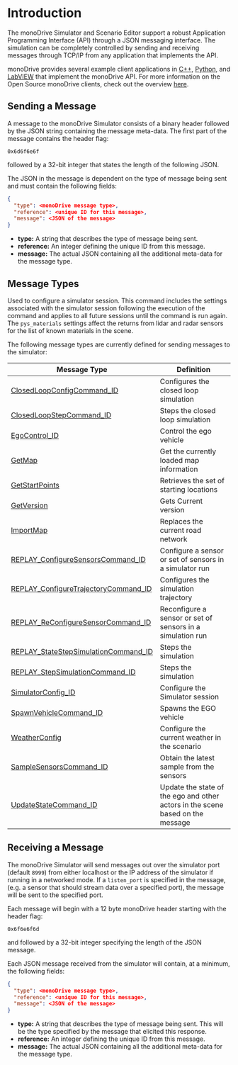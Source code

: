 # Introduction

The monoDrive Simulator and Scenario Editor support a robust Application 
Programming Interface (API) through a JSON messaging interface. The simulation
can be completely controlled by sending and receiving messages through TCP/IP
from any application that implements the API. 

monoDrive provides several example client applications in 
[C++](../../cpp_client/cpp_quick_start), 
[Python](../../python_client/quick_start), and 
[LabVIEW](../../LV_client/quick_start/LabVIEW_client_quick_start) that 
implement the monoDrive API. For more information on the Open Source monoDrive
clients, check out the overview [here](../../monodrive_clients).


## Sending a Message

A message to the monoDrive Simulator consists of a binary header followed by
the JSON string containing the message meta-data. The first part of the message
contains the header flag:

```
0x6d6f6e6f
```

followed by a 32-bit integer that states the length of the following JSON.

The JSON in the message is dependent on the type of message being sent and must
contain the following fields:

```json
{
  "type": <monoDrive message type>,
  "reference": <unique ID for this message>,
  "message": <JSON of the message>
}
```

- **type:** A string that describes the type of message being sent. 
- **reference:** An integer defining the unique ID from this message. 
- **message:** The actual JSON containing all the additional meta-data for the message type.


## Message Types

Used to configure a simulator session. This command includes the settings associated with the simulator session following the execution of the command and applies to all future sessions until the command is run again. The `pys_materials` settings affect the returns from lidar and radar sensors for the list of known materials in the scene.

The following message types are currently defined for sending messages to the simulator:

| Message Type | Definition |
| ------------ | ---------- | 
| [ClosedLoopConfigCommand_ID](../Simulator-Commands/#closed-loop-configuration) | Configures the closed loop simulation | 
| [ClosedLoopStepCommand_ID](../Simulator-Commands/#closed-loop-step) | Steps the closed loop simulation |
| [EgoControl_ID](../Simulator-Commands/#ego-vehicle-control) | Control the ego vehicle | 
| [GetMap](../Simulator-Commands/#get-map) | Get the currently loaded map information | 
| [GetStartPoints](../Simulator-Commands/#get-start-points) | Retrieves the set of starting locations |
| [GetVersion](../Simulator-Commands/#get-simulator-version) | Gets Current version |
| [ImportMap](../Simulator-Commands/#import-map) | Replaces the current road network |
| [REPLAY_ConfigureSensorsCommand_ID](../Simulator-Commands/#sensor-configuration) | Configure a sensor or set of sensors in a simulator run |
| [REPLAY_ConfigureTrajectoryCommand_ID](../Simulator-Commands/#trajectory-configuration) | Configures the simulation trajectory |
| [REPLAY_ReConfigureSensorCommand_ID](../Simulator-Commands/#sensor-reconfiguration) | Reconfigure a sensor or set of sensors in a simulation run |
| [REPLAY_StateStepSimulationCommand_ID](../Simulator-Commands/#state-step-simulation) | Steps the simulation |
| [REPLAY_StepSimulationCommand_ID](../Simulator-Commands/#step-the-simulation) | Steps the simulation |
| [SimulatorConfig_ID](../Simulator-Commands/#simulator-configuration) | Configure the Simulator session |
| [SpawnVehicleCommand_ID](../Simulator-Commands/#spawn-ego-vehicle) | Spawns the EGO vehicle | 
| [WeatherConfig](../Simulator-Commands/#weather-configuration) | Configure the current weather in the scenario | 
| [SampleSensorsCommand_ID](../Simulator-Commands/#sample-command) | Obtain the latest sample from the sensors | 
| [UpdateStateCommand_ID](../Simulator-Commands/#update-command) | Update the state of the ego and other actors in the scene based on the message | 



## Receiving a Message

The monoDrive Simulator will send messages out over the simulator port 
(default `8999`) from either localhost or the IP address of the simulator if 
running in a networked mode. If a `listen_port` is specified in the message, 
(e.g. a sensor that should stream data over a specified port), the message will
be sent to the specified port.

Each message will begin with a 12 byte monoDrive header starting with the 
header flag:

```
0x6f6e6f6d
```

and followed by a 32-bit integer specifying the length of the JSON message.

Each JSON message received from the simulator will contain, at a minimum, the
following fields:

```json
{
  "type": <monoDrive message type>,
  "reference": <unique ID for this message>,
  "message": <JSON of the message>
}
```

- **type:** A string that describes the type of message being sent. This will be the type specified by the message that elicited this response.
- **reference:** An integer defining the unique ID from this message. 
- **message:** The actual JSON containing all the additional meta-data for the message type.
